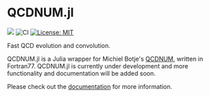 # QCDNUM.jl

[![](https://img.shields.io/badge/docs-dev-blue.svg)](https://francescacapel.com/QCDNUM.jl/dev/) 
![CI](https://github.com/cescalara/QCDNUM.jl/actions/workflows/Tests.yml/badge.svg)
[![License: MIT](https://img.shields.io/badge/License-MIT-yellow.svg)](https://opensource.org/licenses/MIT)

Fast QCD evolution and convolution.

QCDNUM.jl is a Julia wrapper for Michiel Botje's [QCDNUM](https://www.nikhef.nl/~h24/qcdnum/), written in Fortran77. 
QCDNUM.jl is currently under development and more functionality and documentation will be added soon. 

Please check out the [documentation](https://francescacapel.com/QCDNUM.jl/dev/) for more information.
